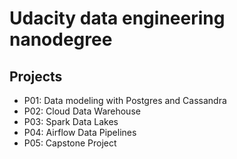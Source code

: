 # Udacity data engineering nanodegree

## Projects
* P01: Data modeling with Postgres and Cassandra
* P02: Cloud Data Warehouse
* P03: Spark Data Lakes
* P04: Airflow Data Pipelines
* P05: Capstone Project

